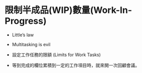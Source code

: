 # 限制半成品(WIP)數量(Work-In-Progress)

* Little’s law

* Multitasking is evil

* 設定工作任務的限額 (Limits for Work Tasks)

* 等到完成的欄位累積到一定的工作項目時，就來開一次回顧會議。
